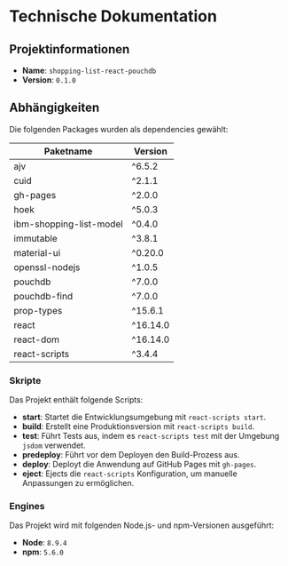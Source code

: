 # Technische Dokumentation
## Projektinformationen

- **Name**: `shopping-list-react-pouchdb`
- **Version**: `0.1.0`

## Abhängigkeiten

Die folgenden Packages wurden als dependencies gewählt:

| Paketname | Version |
|-----------|---------|
| ajv       | ^6.5.2  |
| cuid      | ^2.1.1  |
| gh-pages  | ^2.0.0  |
| hoek      | ^5.0.3  |
| ibm-shopping-list-model | ^0.4.0 |
| immutable | ^3.8.1  |
| material-ui | ^0.20.0 |
| openssl-nodejs | ^1.0.5 |
| pouchdb   | ^7.0.0  |
| pouchdb-find | ^7.0.0 |
| prop-types | ^15.6.1 |
| react     | ^16.14.0 |
| react-dom | ^16.14.0 |
| react-scripts | ^3.4.4 |

### Skripte

Das Projekt enthält folgende Scripts:

- **start**: Startet die Entwicklungsumgebung mit `react-scripts start`.
- **build**: Erstellt eine Produktionsversion mit `react-scripts build`.
- **test**: Führt Tests aus, indem es `react-scripts test` mit der Umgebung `jsdom` verwendet.
- **predeploy**: Führt vor dem Deployen den Build-Prozess aus.
- **deploy**: Deployt die Anwendung auf GitHub Pages mit `gh-pages`.
- **eject**: Ejects die `react-scripts` Konfiguration, um manuelle Anpassungen zu ermöglichen.

### Engines

Das Projekt wird mit folgenden Node.js- und npm-Versionen ausgeführt:

- **Node**: `8.9.4`
- **npm**: `5.6.0`


